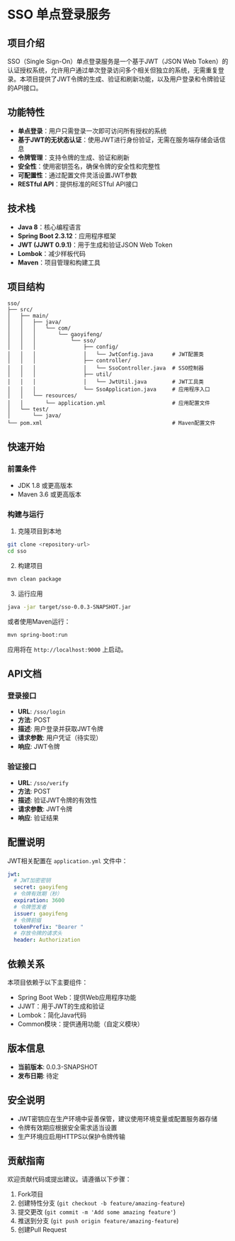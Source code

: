 # SSO 单点登录服务

## 项目介绍

SSO（Single Sign-On）单点登录服务是一个基于JWT（JSON Web Token）的认证授权系统，允许用户通过单次登录访问多个相关但独立的系统，无需重复登录。本项目提供了JWT令牌的生成、验证和刷新功能，以及用户登录和令牌验证的API接口。

## 功能特性

- **单点登录**：用户只需登录一次即可访问所有授权的系统
- **基于JWT的无状态认证**：使用JWT进行身份验证，无需在服务端存储会话信息
- **令牌管理**：支持令牌的生成、验证和刷新
- **安全性**：使用密钥签名，确保令牌的安全性和完整性
- **可配置性**：通过配置文件灵活设置JWT参数
- **RESTful API**：提供标准的RESTful API接口

## 技术栈

- **Java 8**：核心编程语言
- **Spring Boot 2.3.12**：应用程序框架
- **JWT (JJWT 0.9.1)**：用于生成和验证JSON Web Token
- **Lombok**：减少样板代码
- **Maven**：项目管理和构建工具

## 项目结构

```
sso/
├── src/
│   ├── main/
│   │   ├── java/
│   │   │   └── com/
│   │   │       └── gaoyifeng/
│   │   │           └── sso/
│   │   │               ├── config/
│   │   │               │   └── JwtConfig.java      # JWT配置类
│   │   │               ├── controller/
│   │   │               │   └── SsoController.java  # SSO控制器
│   │   │               ├── util/
│   │   │               │   └── JwtUtil.java        # JWT工具类
│   │   │               └── SsoApplication.java     # 应用程序入口
│   │   └── resources/
│   │       └── application.yml                     # 应用配置文件
│   └── test/
│       └── java/
└── pom.xml                                         # Maven配置文件
```

## 快速开始

### 前置条件

- JDK 1.8 或更高版本
- Maven 3.6 或更高版本

### 构建与运行

1. 克隆项目到本地

```bash
git clone <repository-url>
cd sso
```

2. 构建项目

```bash
mvn clean package
```

3. 运行应用

```bash
java -jar target/sso-0.0.3-SNAPSHOT.jar
```

或者使用Maven运行：

```bash
mvn spring-boot:run
```

应用将在 `http://localhost:9000` 上启动。

## API文档

### 登录接口

- **URL**: `/sso/login`
- **方法**: POST
- **描述**: 用户登录并获取JWT令牌
- **请求参数**: 用户凭证（待实现）
- **响应**: JWT令牌

### 验证接口

- **URL**: `/sso/verify`
- **方法**: POST
- **描述**: 验证JWT令牌的有效性
- **请求参数**: JWT令牌
- **响应**: 验证结果

## 配置说明

JWT相关配置在 `application.yml` 文件中：

```yaml
jwt:
  # JWT加密密钥
  secret: gaoyifeng
  # 令牌有效期（秒）
  expiration: 3600
  # 令牌签发者
  issuer: gaoyifeng
  # 令牌前缀
  tokenPrefix: "Bearer "
  # 存放令牌的请求头
  header: Authorization
```

## 依赖关系

本项目依赖于以下主要组件：

- Spring Boot Web：提供Web应用程序功能
- JJWT：用于JWT的生成和验证
- Lombok：简化Java代码
- Common模块：提供通用功能（自定义模块）

## 版本信息

- **当前版本**: 0.0.3-SNAPSHOT
- **发布日期**: 待定

## 安全说明

- JWT密钥应在生产环境中妥善保管，建议使用环境变量或配置服务器存储
- 令牌有效期应根据安全需求适当设置
- 生产环境应启用HTTPS以保护令牌传输

## 贡献指南

欢迎贡献代码或提出建议。请遵循以下步骤：

1. Fork项目
2. 创建特性分支 (`git checkout -b feature/amazing-feature`)
3. 提交更改 (`git commit -m 'Add some amazing feature'`)
4. 推送到分支 (`git push origin feature/amazing-feature`)
5. 创建Pull Request
